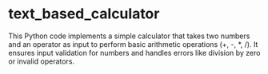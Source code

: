 # text_based_calculator
This Python code implements a simple calculator that takes two numbers and an operator as input to perform basic arithmetic operations (+, -, *, /). It ensures input validation for numbers and handles errors like division by zero or invalid operators.
